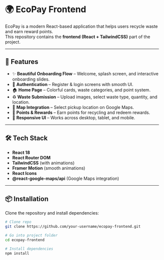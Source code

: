 # 🌍 EcoPay Frontend

EcoPay is a modern React-based application that helps users recycle waste and earn reward points.  
This repository contains the **frontend (React + TailwindCSS)** part of the project.  

---

## 🚀 Features

- ✨ **Beautiful Onboarding Flow** – Welcome, splash screen, and interactive onboarding slides.  
- 👤 **Authentication** – Register & login screens with smooth UI.  
- 🏠 **Home Page** – Colorful cards, waste categories, and point system.  
- ♻️ **Waste Submission** – Upload images, select waste type, quantity, and location.  
- 📍 **Map Integration** – Select pickup location on Google Maps.  
- 🏅 **Points & Rewards** – Earn points for recycling and redeem rewards.  
- 📱 **Responsive UI** – Works across desktop, tablet, and mobile.  

---

## 🛠️ Tech Stack

- **React 18**  
- **React Router DOM**  
- **TailwindCSS** (with animations)  
- **Framer Motion** (smooth animations)  
- **React Icons**  
- **@react-google-maps/api** (Google Maps integration)  

---

## 📦 Installation

Clone the repository and install dependencies:

```bash
# Clone repo
git clone https://github.com/your-username/ecopay-frontend.git

# Go into project folder
cd ecopay-frontend

# Install dependencies
npm install
